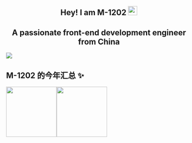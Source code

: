 <p align="center">
<h2 height="200px" align="center">Hey! I am  M-1202 <img src="https://cdn.jsdelivr.net/gh/MaleWeb/picture/images/techblog/hi.gif" width="25"></h2>

<h2 align="center">A passionate front-end development engineer from China</h2>

<img src="https://raw.githubusercontent.com/M-1202/M-1202/output/github-contribution-grid-snake.svg"/>



## M-1202 的今年汇总 ✨
<img align="" height="137px" src="https://github-readme-stats.vercel.app/api?username=M-1202&hide_title=true&hide_border=true&show_icons=true&include_all_commits=true&line_height=21&bg_color=0,EC6C6C,FFD479,FFFC79,73FA79&theme=graywhite" /><img align="" height="137px" src="https://github-readme-stats.vercel.app/api/top-langs/?username=M-1202&hide_title=true&hide_border=true&layout=compact&bg_color=0,73FA79,73FDFF,D783FF&theme=graywhite&locale=cn" />
